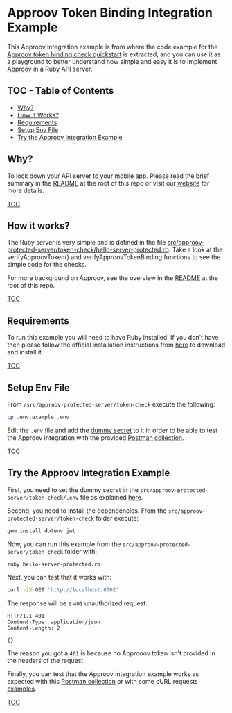 # Approov Token Binding Integration Example

This Approov integration example is from where the code example for the [Approov token binding check quickstart](/docs/APPROOV_TOKEN_BINDING_QUICKSTART.md) is extracted, and you can use it as a playground to better understand how simple and easy it is to implement [Approov](https://approov.io) in a Ruby API server.

## TOC - Table of Contents

* [Why?](#why)
* [How it Works?](#how-it-works)
* [Requirements](#requirements)
* [Setup Env File](#setup-env-file)
* [Try the Approov Integration Example](#try-the-approov-integration-example)


## Why?

To lock down your API server to your mobile app. Please read the brief summary in the [README](/README.md#why) at the root of this repo or visit our [website](https://approov.io/product.html) for more details.

[TOC](#toc---table-of-contents)


## How it works?

The Ruby server is very simple and is defined in the file [src/approov-protected-server/token-check/hello-server-protected.rb](src/approov-protected-server/token-check/hello-server-protected.rb). Take a look at the verifyApproovToken() and verifyApproovTokenBinding functions to see the simple code for the checks.

For more background on Approov, see the overview in the [README](/README.md#how-it-works) at the root of this repo.

[TOC](#toc---table-of-contents)


## Requirements

To run this example you will need to have Ruby installed. If you don't have then please follow the official installation instructions from [here](https://www.ruby-lang.org/en/documentation/installation/) to download and install it.

[TOC](#toc---table-of-contents)


## Setup Env File

From `/src/approov-protected-server/token-check` execute the following:

```bash
cp .env.example .env
```

Edit the `.env` file and add the [dummy secret](/README.md#the-dummy-secret) to it in order to be able to test the Approov integration with the provided [Postman collection](https://github.com/approov/postman-collections/blob/master/quickstarts/hello-world/hello-world.postman_curl_requests_examples.md).

[TOC](#toc---table-of-contents)


## Try the Approov Integration Example

First, you need to set the dummy secret in the `src/approov-protected-server/token-check/.env` file as explained [here](/README.md#the-dummy-secret).

Second, you need to install the dependencies. From the `src/approov-protected-server/token-check` folder execute:

```bash
gem install dotenv jwt
```

Now, you can run this example from the `src/approov-protected-server/token-check` folder with:

```bash
ruby hello-server-protected.rb
```

Next, you can test that it works with:

```bash
curl -iX GET 'http://localhost:8002'
```

The response will be a `401` unauthorized request:

```text
HTTP/1.1 401
Content-Type: application/json
Content-Length: 2

{}
```

The reason you got a `401` is because no Approoov token isn't provided in the headers of the request.

Finally, you can test that the Approov integration example works as expected with this [Postman collection](/README.md#testing-with-postman) or with some cURL requests [examples](/README.md#testing-with-curl).

[TOC](#toc---table-of-contents)
